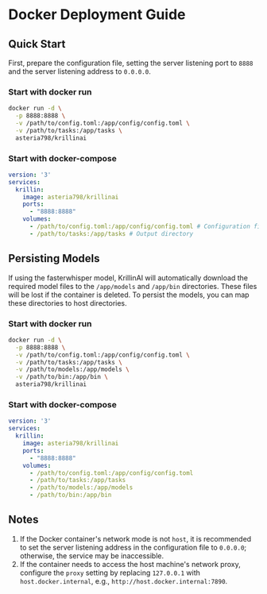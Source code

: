 # Docker Deployment Guide

## Quick Start
First, prepare the configuration file, setting the server listening port to `8888` and the server listening address to `0.0.0.0`.

### Start with docker run
```bash
docker run -d \
  -p 8888:8888 \
  -v /path/to/config.toml:/app/config/config.toml \
  -v /path/to/tasks:/app/tasks \
  asteria798/krillinai
```

### Start with docker-compose
```yaml
version: '3'
services:
  krillin:
    image: asteria798/krillinai
    ports:
      - "8888:8888"
    volumes:
      - /path/to/config.toml:/app/config/config.toml # Configuration file
      - /path/to/tasks:/app/tasks # Output directory
```

## Persisting Models
If using the fasterwhisper model, KrillinAI will automatically download the required model files to the `/app/models` and `/app/bin` directories. These files will be lost if the container is deleted. To persist the models, you can map these directories to host directories.

### Start with docker run
```bash
docker run -d \
  -p 8888:8888 \
  -v /path/to/config.toml:/app/config/config.toml \
  -v /path/to/tasks:/app/tasks \
  -v /path/to/models:/app/models \
  -v /path/to/bin:/app/bin \
  asteria798/krillinai
```

### Start with docker-compose
```yaml
version: '3'
services:
  krillin:
    image: asteria798/krillinai
    ports:
      - "8888:8888"
    volumes:
      - /path/to/config.toml:/app/config/config.toml      
      - /path/to/tasks:/app/tasks
      - /path/to/models:/app/models
      - /path/to/bin:/app/bin
```

## Notes
1. If the Docker container's network mode is not `host`, it is recommended to set the server listening address in the configuration file to `0.0.0.0`; otherwise, the service may be inaccessible.
2. If the container needs to access the host machine's network proxy, configure the `proxy` setting by replacing `127.0.0.1` with `host.docker.internal`, e.g., `http://host.docker.internal:7890`.